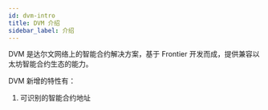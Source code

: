 ```yaml
---
id: dvm-intro
title: DVM 介绍
sidebar_label: 介绍
---
```


DVM 是达尔文网络上的智能合约解决方案，基于 Frontier 开发而成，提供兼容以太坊智能合约生态的能力。



DVM 新增的特性有：

1. 可识别的智能合约地址

